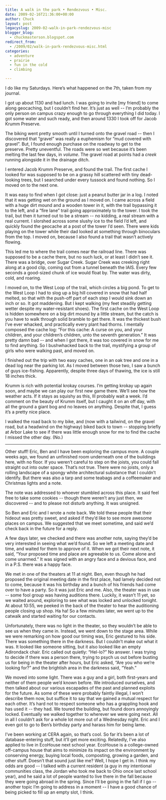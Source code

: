 ```yaml
---
title: A walk in the park • Rendezvous • Misc.
date: 2009-02-16T21:36:00+00:00
author: Chuck
layout: post
legacyslug: 2009-02-walk-in-park-rendezvous-misc
blogger_blog:
  - chuckmasterson.blogspot.com
redirect_from:
  - /2009/02/walk-in-park-rendezvous-misc.html
categories:
  - adventure
  - prairie
  - fun in the cold
  - climbing

---
```

I do like my Saturdays. Here’s what happened on the 7th, taken from my journal.  

I got up about 1130 and had lunch. I was going to invite [my friend] to come
along geocaching, but I couldn’t find her. It’s just as well -- I’m probably
the only person on campus crazy enough to go through everything I did today. I
got some water and such ready, and then around 1330 I took off for Jacob Krumm
Preserve.  

The biking went pretty smooth until I turned onto the gravel road -- then I
discovered that “gravel” was really a euphemism for “mud covered with gravel”.
But, I found enough purchase on the roadway to get to the preserve. Pretty
uneventful. The roads were so wet because it’s been melting the last few days,
in _volume_. The gravel road at points had a _creek_ running alongside it in
the drainage ditch.  

I entered Jacob Krumm Preserve, and found the trail. The first cache I looked
for was supposed to be on a grassy hill scattered with tiny dead-looking trees,
but I searched under every tussock and found nothing. So I moved on to the next
one.  

It was easy to find when I got close: just a peanut butter jar in a log. I
noted that it was getting wet on the ground as I moved on. I came across a
field with a huge dirt mound and a wooden tower in it, with the trail bypassing
it to the left, and a “fire lane” trail going approximately to the tower. I
took the trail, but then it turned out to be a stream -- no kidding, a real
stream with a real current. I slorshed across some slushy ice to the field I’d
left, and quickly found the geocache at a post of the tower I’d seen. There
were kids playing on the tower while their dad looked at something through
binoculars from the top. I moved on, because I also found a trail that wasn’t
actively flowing.  

This led me to where the trail comes near the railroad line. There was supposed
to be a cache there, but no such luck, or at least I didn’t see it. There was a
bridge, over Sugar Creek. Sugar Creek was creeking right along at a good clip,
coming out from a tunnel beneath the IAIS. Every few seconds a good-sized chunk
of ice would float by. The water was dirty, cold, and roaring.  

I moved on, to the West Loop of the trail, which circles a big pond. To get to
the West Loop I had to slog up a big hill covered in snow that had half melted,
so that with the push-off part of each step I would sink down an inch or so. It
got maddening. But I kept walking (my feet steadily getting wetter despite my
water-resistant shoes). The first cache on the West Loop is hidden somewhere on
a big dirt mound by a little stream, but the catch is you have to walk through
solid bramble to get there. It was the thickest bush I’ve ever whacked, and
practically every plant had thorns. I mentally composed the cache log: “For
this cache: A curse on you, and your children, and your children’s children,
unto the seventh generation.” It was pretty damn bad -- and when I got there,
it was too covered in snow for me to find anything. So I bushwhacked back to
the trail, mystifying a group of girls who were walking past, and moved on.  

I finished out the trip with two easy caches, one in an oak tree and one in a
dead log near the parking lot. As I moved between those two, I saw a bunch of
guys ice-fishing. Apparently, despite three days of thawing, the ice is still
18 inches thick.  

Krumm is rich with potential krokay courses. I’m getting krokay up again soon,
and maybe we can play our first new game there. We’ll see how the weather acts.
If it stays as squishy as this, Ill probably wait a week. I’d comment on the
beauty of Krumm itself, but I caught it on an off day, with all the ground a
giant bog and no leaves on anything. Despite that, I guess it’s a pretty nice
place.  

I walked the road back to my bike, and (now with a tailwind, on the gravel
road, but a headwind on the highway) biked back to town -- stopping briefly at
Arbor Lake to see if there was little enough snow for me to find the cache I
missed the other day. (No.)

* * *

Other stuff!  Eric, Ben and I have been exploring the campus more. A couple
weeks ago, we found an unfinished room underneath one of the buildings here,
with no floor. If you weren’t careful to step on the joists, you could fall
straight out into outer space. That’s not true. There were no joists, only a
rolling landscape of a spongy white architectural substance that I couldn’t
identify. But there was also a tarp and some teabags and a coffeemaker and
Christmas lights and a note.  

The note was addressed to whoever stumbled across this place. It said feel free
to take some cookies -- though there weren’t any just then, we discovered --
and to please not disturb anything. It was unsigned.  

So Ben and Eric and I wrote a note back. We told these people that their
hideout was pretty sweet, and asked if they’d like to see more awesome places
on campus. We suggested that we meet sometime, and said we’d check back in the
future for a reply.  

A few days later, we checked and there was another note, saying they’d be very
interested in seeing what we’d found. So we left a meeting date and time, and
waited for them to approve of it. When we got their next note, it said, “Your
proposed time and place are agreeable to us. Come alone and come unarmed.” It
was signed with an angry face and a devious face, and in a P.S. there was a
happy face.  

We met in one of the theaters at 11 at night. Ben, even though he had proposed
the original meeting date in the first place, had lamely decided not to come,
because it was his birthday and a bunch of his friends had come over to have a
party. So it was just Eric and me. Also, the theater was in use -- some fool
group was having auditions there. Luckily, it wasn’t 11 yet, so we waited
around, exploring to see what was locked and unlocked tonight. At about 10:55,
we peeked in the back of the theater to hear the auditioning people closing up
shop. Ha ha! So a few minutes later, we went up to the catwalk and started
waiting for our contacts.  

Unfortunately, there was no light in the theater, so they wouldn’t be able to
see us when they came in. Instead, we went down to the stage area. While we
were remarking on how good our timing was, Eric gestured to his side. There was
something there in the darkness. But I couldn’t make out what it was. It looked
like someone sitting, but it also looked like an empty Adirondack chair. Eric
called out quietly: “Hel-lo?” No answer. I was trying to decide if there was a
person there, trying to psych us out before busting us for being in the theater
after hours, but Eric asked, “Are you who we’re looking for?” and the brightish
area in the darkness said, “Yeah.”  

We moved into some light. There was a guy and a girl, both first-years and
neither of them people we’d known before. We introduced ourselves, and then
talked about our various escapades of the past and planned exploits for the
future. As some of these were probably faintly illegal, I won’t describe them
now, but suffice it to say that we gained a mutual respect for each other. It’s
hard not to respect someone who has a grappling hook and has used it -- they
had. We toured the building, but found doors annoyingly locked. Eventually we
walked together to wherever we were going next. All in all I couldn’t ask for a
whole lot more out of a Wednesday night. Eric and I even got to go to Ben’s
birthday party and harass him for being lame.  

I’ve been working at CERA again, so that’s cool. So far it’s been a lot of
database-entering stuff, but it’ll get more exciting. Relatedly, I’ve also
applied to live in EcoHouse next school year. EcoHouse is a college-owned
off-campus house that aims to minimize its impact on the environment by
conserving energy, buying local foods, composting, growing a garden, and other
stuff. Doesn’t that sound just like me? Well, I hope I get in. I think my odds
are good -- I talked with a current resident (a guy in my intentional
communities class, the Jordan who took me back to Ohio once last school year),
and he said a lot of people wanted to live there in the fall because they were
going abroad in the spring. Since I’ll be going in the fall if I go -- another
topic I’m going to address in a moment -- I have a good chance of being picked
to fill up an empty slot, I think.  

